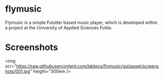 # flymusic

Flymusic is a simple Fulutter based music player, which is developed within a project at the University of Applied Sciences Fulda.

# Screenshots

<img scr="https://raw.githubusercontent.com/labtecs/flymusic/gui/asset/screenshots/001.jpg" height="300em /> 


